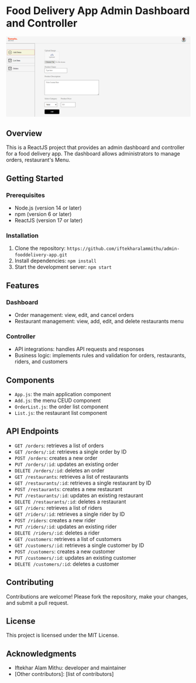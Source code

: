 # Food Delivery App Admin Dashboard and Controller

![Admin Deshboard](./src/admin_assets/admindesh.png)

## Overview

This is a ReactJS project that provides an admin dashboard and controller for a food delivery app. The dashboard allows administrators to manage orders, restaurant's Menu.

## Getting Started

### Prerequisites

- Node.js (version 14 or later)
- npm (version 6 or later)
- ReactJS (version 17 or later)

### Installation

1. Clone the repository: `https://github.com/iftekharalammithu/admin-fooddelivery-app.git`
2. Install dependencies: `npm install`
3. Start the development server: `npm start`

## Features

### Dashboard

- Order management: view, edit, and cancel orders
- Restaurant management: view, add, edit, and delete restaurants menu

### Controller

- API integrations: handles API requests and responses
- Business logic: implements rules and validation for orders, restaurants, riders, and customers

## Components

- `App.js`: the main application component
- `Add.js`: the menu CEUD component
- `OrderList.js`: the order list component
- `List.js`: the restaurant list component

## API Endpoints

- `GET /orders`: retrieves a list of orders
- `GET /orders/:id`: retrieves a single order by ID
- `POST /orders`: creates a new order
- `PUT /orders/:id`: updates an existing order
- `DELETE /orders/:id`: deletes an order
- `GET /restaurants`: retrieves a list of restaurants
- `GET /restaurants/:id`: retrieves a single restaurant by ID
- `POST /restaurants`: creates a new restaurant
- `PUT /restaurants/:id`: updates an existing restaurant
- `DELETE /restaurants/:id`: deletes a restaurant
- `GET /riders`: retrieves a list of riders
- `GET /riders/:id`: retrieves a single rider by ID
- `POST /riders`: creates a new rider
- `PUT /riders/:id`: updates an existing rider
- `DELETE /riders/:id`: deletes a rider
- `GET /customers`: retrieves a list of customers
- `GET /customers/:id`: retrieves a single customer by ID
- `POST /customers`: creates a new customer
- `PUT /customers/:id`: updates an existing customer
- `DELETE /customers/:id`: deletes a customer

## Contributing

Contributions are welcome! Please fork the repository, make your changes, and submit a pull request.

## License

This project is licensed under the MIT License.

## Acknowledgments

- Iftekhar Alam Mithu: developer and maintainer
- [Other contributors]: [list of contributors]

